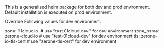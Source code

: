 This is a generalised  helm package for both dev and prod environment. Default installation is executed on prod  environment.

Override Following values  for dev environment.

zone: 01cloud.io.    # use "test.01cloud.dev."  for dev environment
zone_name: zerone-cloud-io   # use "test-01cloud-dev"  for dev environment
tls: zerone-io-tls-cert # use "zerone-tls-cert" for dev  environment
